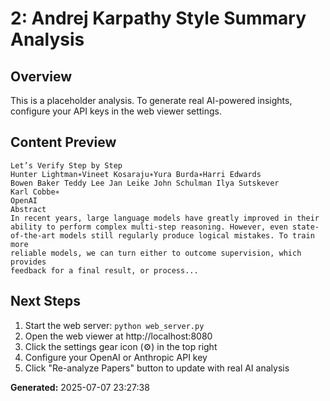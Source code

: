 
# 2: Andrej Karpathy Style Summary Analysis

## Overview
This is a placeholder analysis. To generate real AI-powered insights, configure your API keys in the web viewer settings.

## Content Preview
```
Let’s Verify Step by Step
Hunter Lightman∗Vineet Kosaraju∗Yura Burda∗Harri Edwards
Bowen Baker Teddy Lee Jan Leike John Schulman Ilya Sutskever
Karl Cobbe∗
OpenAI
Abstract
In recent years, large language models have greatly improved in their
ability to perform complex multi-step reasoning. However, even state-
of-the-art models still regularly produce logical mistakes. To train more
reliable models, we can turn either to outcome supervision, which provides
feedback for a final result, or process...
```

## Next Steps
1. Start the web server: `python web_server.py`
2. Open the web viewer at http://localhost:8080
3. Click the settings gear icon (⚙️) in the top right
4. Configure your OpenAI or Anthropic API key
5. Click "Re-analyze Papers" button to update with real AI analysis

**Generated:** 2025-07-07 23:27:38
        